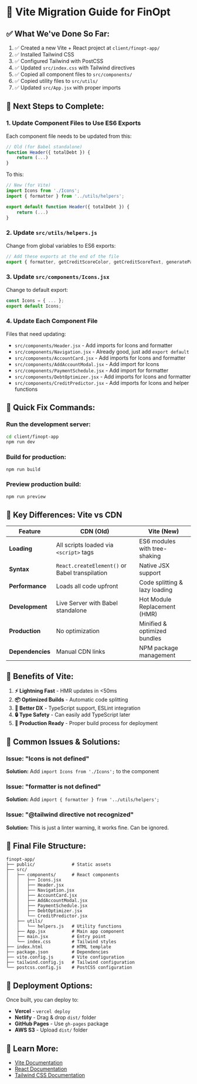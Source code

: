 # 🚀 Vite Migration Guide for FinOpt

## ✅ What We've Done So Far:

1. ✅ Created a new Vite + React project at `client/finopt-app/`
2. ✅ Installed Tailwind CSS
3. ✅ Configured Tailwind with PostCSS
4. ✅ Updated `src/index.css` with Tailwind directives
5. ✅ Copied all component files to `src/components/`
6. ✅ Copied utility files to `src/utils/`
7. ✅ Updated `src/App.jsx` with proper imports

## 🔧 Next Steps to Complete:

### 1. Update Component Files to Use ES6 Exports

Each component file needs to be updated from this:
```jsx
// Old (for Babel standalone)
function Header({ totalDebt }) {
    return (...)
}
```

To this:
```jsx
// New (for Vite)
import Icons from './Icons';
import { formatter } from '../utils/helpers';

export default function Header({ totalDebt }) {
    return (...)
}
```

### 2. Update `src/utils/helpers.js`

Change from global variables to ES6 exports:
```javascript
// Add these exports at the end of the file
export { formatter, getCreditScoreColor, getCreditScoreText, generatePaymentSchedule, calculateCreditScore };
```

### 3. Update `src/components/Icons.jsx`

Change to default export:
```jsx
const Icons = { ... };
export default Icons;
```

### 4. Update Each Component File

Files that need updating:
- `src/components/Header.jsx` - Add imports for Icons and formatter
- `src/components/Navigation.jsx` - Already good, just add `export default`
- `src/components/AccountCard.jsx` - Add imports for Icons and formatter
- `src/components/AddAccountModal.jsx` - Add import for Icons
- `src/components/PaymentSchedule.jsx` - Add import for formatter
- `src/components/DebtOptimizer.jsx` - Add imports for Icons and formatter
- `src/components/CreditPredictor.jsx` - Add imports for Icons and helper functions

## 📝 Quick Fix Commands:

### Run the development server:
```bash
cd client/finopt-app
npm run dev
```

### Build for production:
```bash
npm run build
```

### Preview production build:
```bash
npm run preview
```

## 🎯 Key Differences: Vite vs CDN

| Feature | CDN (Old) | Vite (New) |
|---------|-----------|------------|
| **Loading** | All scripts loaded via `<script>` tags | ES6 modules with tree-shaking |
| **Syntax** | `React.createElement()` or Babel transpilation | Native JSX support |
| **Performance** | Loads all code upfront | Code splitting & lazy loading |
| **Development** | Live Server with Babel standalone | Hot Module Replacement (HMR) |
| **Production** | No optimization | Minified & optimized bundles |
| **Dependencies** | Manual CDN links | NPM package management |

## 🌟 Benefits of Vite:

1. **⚡ Lightning Fast** - HMR updates in <50ms
2. **📦 Optimized Builds** - Automatic code splitting
3. **🎨 Better DX** - TypeScript support, ESLint integration
4. **🔒 Type Safety** - Can easily add TypeScript later
5. **📱 Production Ready** - Proper build process for deployment

## 🐛 Common Issues & Solutions:

### Issue: "Icons is not defined"
**Solution:** Add `import Icons from './Icons';` to the component

### Issue: "formatter is not defined"
**Solution:** Add `import { formatter } from '../utils/helpers';`

### Issue: "@tailwind directive not recognized"
**Solution:** This is just a linter warning, it works fine. Can be ignored.

## 📂 Final File Structure:

```
finopt-app/
├── public/              # Static assets
├── src/
│   ├── components/      # React components
│   │   ├── Icons.jsx
│   │   ├── Header.jsx
│   │   ├── Navigation.jsx
│   │   ├── AccountCard.jsx
│   │   ├── AddAccountModal.jsx
│   │   ├── PaymentSchedule.jsx
│   │   ├── DebtOptimizer.jsx
│   │   └── CreditPredictor.jsx
│   ├── utils/
│   │   └── helpers.js   # Utility functions
│   ├── App.jsx          # Main app component
│   ├── main.jsx         # Entry point
│   └── index.css        # Tailwind styles
├── index.html           # HTML template
├── package.json         # Dependencies
├── vite.config.js       # Vite configuration
├── tailwind.config.js   # Tailwind configuration
└── postcss.config.js    # PostCSS configuration
```

## 🚀 Deployment Options:

Once built, you can deploy to:
- **Vercel** - `vercel deploy`
- **Netlify** - Drag & drop `dist/` folder
- **GitHub Pages** - Use `gh-pages` package
- **AWS S3** - Upload `dist/` folder

## 📖 Learn More:

- [Vite Documentation](https://vitejs.dev/)
- [React Documentation](https://react.dev/)
- [Tailwind CSS Documentation](https://tailwindcss.com/)
